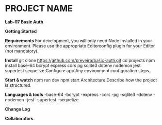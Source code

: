 # PROJECT NAME
**Lab-07 Basic Auth**

**Getting Started**

**Requirements**
For development, you will only need Node installed in your environment. Please use the appropriate Editorconfig plugin for your Editor (not mandatory).

**Install**
git clone https://github.com/preveira/basic-auth.git
cd projects
npm install base-64 bcrypt express cors pg sqlite3 dotenv nodemon jest supertest sequelize
Configure app
Any environment configuration steps.

**Start & watch**
npm run dev
npm start
Architecture
Describe how the project is structured.

**Languages & tools**
-base-64 
-bcrypt 
-express 
-cors 
-pg 
-sqlite3 
-dotenv 
-nodemon 
-jest 
-supertest 
-sequelize

**Change Log**


**Collaborators**
